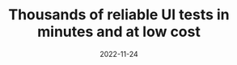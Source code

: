 ---
slug: "low-cost-ui-tests"
date: "2022-11-24"
title: "Thousands of reliable UI tests in minutes and at low cost"
---
